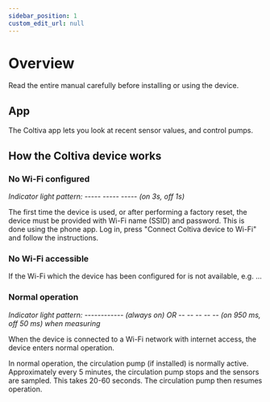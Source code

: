```yaml
---
sidebar_position: 1
custom_edit_url: null
---
```


# Overview
Read the entire manual carefully before installing or using the device.

## App
The Coltiva app lets you look at recent sensor values, and control pumps.

## How the Coltiva device works
### No Wi-Fi configured
*Indicator light pattern: -----  -----  ----- (on 3s, off 1s)*

The first time the device is used, or after performing a factory reset, the device must be provided with Wi-Fi name (SSID) and password. This is done using the phone app. Log in, press "Connect Coltiva device to Wi-Fi" and follow the instructions.

### No Wi-Fi accessible
If the Wi-Fi which the device has been configured for is not available, e.g. ...
### Normal operation
*Indicator light pattern: ------------ (always on) OR -- -- -- -- -- (on 950 ms, off 50 ms) when measuring*

When the device is connected to a Wi-Fi network with internet access, the device enters normal operation.

In normal operation, the circulation pump (if installed) is normally active. Approximately every 5 minutes, the circulation pump stops and the sensors are sampled. This takes 20-60 seconds. The circulation pump then resumes operation.

